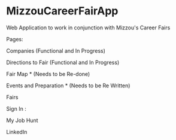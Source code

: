 MizzouCareerFairApp
===================

Web Application to work in conjunction with Mizzou's Career Fairs

Pages:

Companies (Functional and In Progress)

Directions to Fair (Functional and In Progress)

Fair Map * (Needs to be Re-done)

Events and Preparation * (Needs to be Re Written)

Fairs

Sign In :

My Job Hunt

LinkedIn

